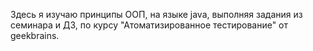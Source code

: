 Здесь я изучаю принципы ООП, на языке java, выполняя задания из семинара и ДЗ, по курсу "Атоматизированное тестирование" от geekbrains.
